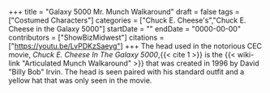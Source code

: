 +++
title = "Galaxy 5000 Mr. Munch Walkaround"
draft = false
tags = ["Costumed Characters"]
categories = ["Chuck E. Cheese's","Chuck E. Cheese in the Galaxy 5000"]
startDate = ""
endDate = "0000-00-00"
contributors = ["ShowBizMidwest"]
citations = ["https://youtu.be/LvPDKzSaeyg"]
+++
The head used in the notorious CEC movie, *Chuck E. Cheese In The Galaxy 5000*,{{< cite 1 >}} is the {{< wiki-link "Articulated Munch Walkaround" >}} that was created in 1996 by David "Billy Bob" Irvin. The head is seen paired with his standard outfit and a yellow hat that was only seen in the movie.
